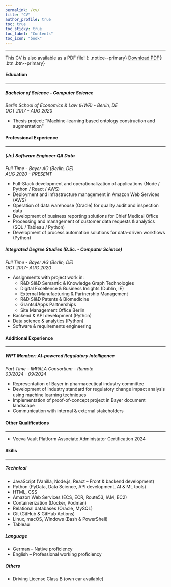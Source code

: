 ```yaml
---
permalink: /cv/
title: "CV"
author_profile: true
toc: true
toc_sticky: true
toc_label: "Contents"
toc_icon: "book"
---
```

---
This CV is also available as a PDF file!
{: .notice--primary}
[<i class="fa-solid fa-download"></i> Download PDF](/assets/files/cv-max-schroen.pdf){: .btn .btn--primary}
#### Education
---
##### Bachelor of Science - Computer Science
*Berlin School of Economics & Law (HWR) - Berlin, DE*\
*OCT 2017 - AUG 2020*
- Thesis project: "Machine-learning based ontology construction and augmentation"

#### Professional Experience
---
##### (Jr.) Software Engineer QA Data
*Full Time - Bayer AG (Berlin, DE)*\
*AUG 2020 - PRESENT*
- Full-Stack development and operationalization of applications (Node / Python / React / AWS)
- Deployment and infrastructure management in Amazon Web Services (AWS)
- Operation of data warehouse (Oracle) for quality audit and inspection data
- Development of business reporting solutions for Chief Medical Office
- Processing and management of customer data requests & analytics (SQL / Tableau / Python)
- Development of process automation solutions for data-driven workflows (Python)

##### Integrated Degree Studies (B.Sc. - Computer Science)
*Full Time - Bayer AG (Berlin, DE)*\
*OCT 2017- AUG 2020*
- Assignments with project work in: 
    * R&D SI&D Semantic & Knowledge Graph Technologies
    * Digital Excellence & Business Insights (Dublin, IE)
    * External Manufacturing & Partnership Management
    * R&D SI&D Patents & Biomedicine
    * Grants4Apps Partnerships
    * Site Management Office Berlin
- Backend & API development (Python)
- Data science & analytics (Python)
- Software & requirements engineering

#### Additional Experience
---
##### WPT Member: AI-powered Regulatory Intelligence 
*Part Time – IMPALA Consortium – Remote*\
*03/2024 - 09/2024*
- Representation of Bayer in pharmaceutical industry committee
- Development of industry standard for regulatory change impact analysis using machine learning techniques
- Implementation of proof-of-concept project in Bayer document landscape
- Communication with internal & external stakeholders

#### Other Qualifications
---
- Veeva Vault Platform Associate Administator Certification 2024

#### Skills
---
##### Technical
- JavaScript (Vanilla, Node.js, React – Front & backend development)
- Python (PyData, Data Science, API development, AI & ML tools)
- HTML, CSS
- Amazon Web Services (ECS, ECR, Route53, IAM, EC2)
- Containerization (Docker, Podman)
- Relational databases (Oracle, MySQL)
- Git (GitHub & GitHub Actions)
- Linux, macOS, Windows (Bash & PowerShell)
- Tableau

##### Language
- German – Native proficiency
- English – Professional working proficiency

##### Others
- Driving License Class B (own car available)

